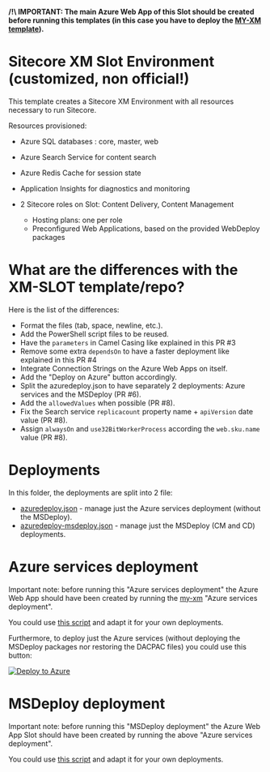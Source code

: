 __/!\ IMPORTANT: The main Azure Web App of this Slot should be created before running this templates (in this case you have to deploy the [MY-XM template](../my-xm)).__

# Sitecore XM Slot Environment (customized, non official!)

This template creates a Sitecore XM Environment with all resources necessary to run Sitecore.

Resources provisioned:
 
  * Azure SQL databases : core, master, web
  * Azure Search Service for content search
  * Azure Redis Cache for session state
  * Application Insights for diagnostics and monitoring
  * 2 Sitecore roles on Slot: Content Delivery, Content Management

    * Hosting plans: one per role
    * Preconfigured Web Applications, based on the provided WebDeploy packages
    
# What are the differences with the XM-SLOT template/repo?

Here is the list of the differences:
* Format the files (tab, space, newline, etc.).
* Add the PowerShell script files to be reused.
* Have the `parameters` in Camel Casing like explained in this PR #3
* Remove some extra `dependsOn` to have a faster deployment like explained in this PR #4
* Integrate Connection Strings on the Azure Web Apps on itself.
* Add the "Deploy on Azure" button accordingly.
* Split the azuredeploy.json to have separately 2 deployments: Azure services and the MSDeploy (PR #6).
* Add the `allowedValues` when possible (PR #8).
* Fix the Search service `replicacount` property name + `apiVersion` date value (PR #8).
* Assign `alwaysOn` and `use32BitWorkerProcess` according the `web.sku.name` value (PR #8).

# Deployments

In this folder, the deployments are split into 2 file:
* [azuredeploy.json](./azuredeploy.json) - manage just the Azure services deployment (without the MSDeploy).
* [azuredeploy-msdeploy.json](./azuredeploy-msdeploy.json) - manage just the MSDeploy (CM and CD) deployments.

# Azure services deployment

Important note: before running this "Azure services deployment" the Azure Web App should have been created by running the [my-xm](../my-xm) "Azure services deployment".

You could use [this script](./deploy.ps1) and adapt it for your own deployments.

Furthermore, to deploy just the Azure services (without deploying the MSDeploy packages nor restoring the DACPAC files) you could use this button:

<a href="https://portal.azure.com/#create/Microsoft.Template/uri/https%3A%2F%2Fraw.githubusercontent.com%2Fmathieu-benoit%2FSitecore-Azure-Quickstart-Templates%2Fmaster%2FSitecore%208.2.1%2Fmy-xm-slot%2Fazuredeploy.json" target="_blank">![Deploy to Azure](http://azuredeploy.net/deploybutton.png)</a>

# MSDeploy deployment

Important note: before running this "MSDeploy deployment" the Azure Web App Slot should have been created by running the above "Azure services deployment".

You could use [this script](./deploy-msdeploy.ps1) and adapt it for your own deployments.